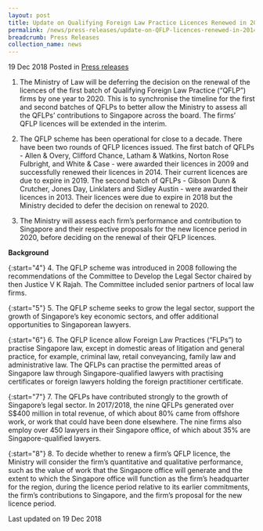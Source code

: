 ```yaml
---
layout: post
title: Update on Qualifying Foreign Law Practice Licences Renewed in 2014
permalink: /news/press-releases/update-on-QFLP-licences-renewed-in-2014
breadcrumb: Press Releases
collection_name: news
---
```


19 Dec 2018 Posted in [Press releases](/news/press-releases)

1. The Ministry of Law will be deferring the decision on the renewal of the licences of the first batch of Qualifying Foreign Law Practice (“QFLP”) firms by one year to 2020. This is to synchronise the timeline for the first and second batches of QFLPs to better allow the Ministry to assess all the QFLPs’ contributions to Singapore across the board. The firms’ QFLP licences will be extended in the interim.

2. The QFLP scheme has been operational for close to a decade.  There have been two rounds of QFLP licences issued. The first batch of QFLPs - Allen & Overy, Clifford Chance, Latham & Watkins, Norton Rose Fulbright, and White & Case - were awarded their licences in 2009 and successfully renewed their licences in 2014. Their current licences are due to expire in 2019. The second batch of QFLPs - Gibson Dunn & Crutcher, Jones Day, Linklaters and Sidley Austin - were awarded their licences in 2013. Their licences were due to expire in 2018 but the Ministry decided to defer the decision on renewal to 2020.

3. The Ministry will assess each firm’s performance and contribution to Singapore and their respective proposals for the new licence period in 2020, before deciding on the renewal of their QFLP licences.

**Background**

{:start="4"}
4. The QFLP scheme was introduced in 2008 following the recommendations of the Committee to Develop the Legal Sector chaired by then Justice V K Rajah. The Committee included senior partners of local law firms.

{:start="5"}
5. The QFLP scheme seeks to grow the legal sector, support the growth of Singapore’s key economic sectors, and offer additional opportunities to Singaporean lawyers.

{:start="6"}
6. The QFLP licence allow Foreign Law Practices (“FLPs”) to practise Singapore law, except in domestic areas of litigation and general practice, for example, criminal law, retail conveyancing, family law and administrative law. The QFLPs can practise the permitted areas of Singapore law through Singapore-qualified lawyers with practising certificates or foreign lawyers holding the foreign practitioner certificate.

{:start="7"}
7. The QFLPs have contributed strongly to the growth of Singapore’s legal sector. In 2017/2018, the nine QFLPs generated over S$400 million in total revenue, of which about 80% came from offshore work, or work that could have been done elsewhere. The nine firms also employ over 450 lawyers in their Singapore office, of which about 35% are Singapore-qualified lawyers.

{:start="8"}
8. To decide whether to renew a firm’s QFLP licence, the Ministry will consider the firm’s quantitative and qualitative performance, such as the value of work that the Singapore office will generate and the extent to which the Singapore office will function as the firm’s headquarter for the region, during the licence period relative to its earlier commitments, the firm’s contributions to Singapore, and the firm’s proposal for the new licence period.



<p class="right-side-updated">Last updated on 19 Dec 2018
</p>
